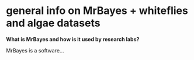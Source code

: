 # general info on MrBayes + whiteflies and algae datasets

**What is MrBayes and how is it used by research labs?**

MrBayes is a software...
